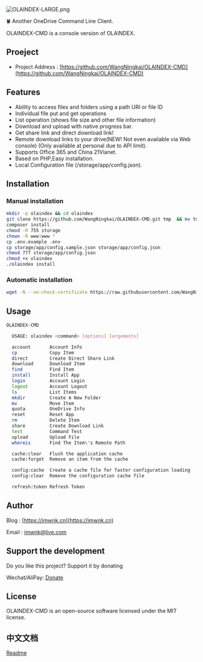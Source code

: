 ![OLAINDEX-LARGE.png](https://i.loli.net/2018/11/22/5bf6b12a9367b.png)

🍀 Another OneDrive Command Line Client.

OLAINDEX-CMD is a console version of OLAINDEX.

## Proeject

- Project Address : [https://github.com/WangNingkai/OLAINDEX-CMD](https://github.com/WangNingkai/OLAINDEX-CMD)

## Features

- Ability to access files and folders using a path URI or file ID
- Individual file put and get operations
- List operation (shows file size and other file information)
- Download and upload with native progress bar.
- Get share link and direct download link!
- Remote download links to your drive(NEW! Not even available via Web console) (Only available at personal due to API limit).
- Supports Office 365 and China 21Vianet.
- Based on PHP,Easy installation.
- Local Configuration file (/storage/app/config.json).

## Installation

### Manual installation

```bash
mkdir -p olaindex && cd olaindex
git clone https://github.com/WangNingkai/OLAINDEX-CMD.git tmp  && mv tmp/.git . && rm -rf tmp && git reset --hard
composer install
chmod -R 755 storage
chown -R www:www *
cp .env.example .env
cp storage/app/config.sample.json storage/app/config.json
chmod 777 storage/app/config.json
chmod +x olaindex
./olaindex install
```

### Automatic installation

```bash
wget -N --no-check-certificate https://raw.githubusercontent.com/WangNingkai/OLAINDEX-CMD/master/install.sh && chmod +x install.sh && bash install.sh
```

## Usage

```bash
OLAINDEX-CMD

  USAGE: olaindex <command> [options] [arguments]

  account       Account Info
  cp            Copy Item
  direct        Create Direct Share Link
  download      Download Item
  find          Find Item
  install       Install App
  login         Account Login
  logout        Account Logout
  ls            List Items
  mkdir         Create A New Folder
  mv            Move Item
  quota         OneDrive Info
  reset         Reset App
  rm            Delete Item
  share         Create Download Link
  test          Command Test
  upload        Upload File
  whereis       Find The Item\'s Remote Path

  cache:clear   Flush the application cache
  cache:forget  Remove an item from the cache

  config:cache  Create a cache file for faster configuration loading
  config:clear  Remove the configuration cache file

  refresh:token Refresh Token
```

## Author

Blog : [https://imwnk.cn](https://imwnk.cn)

Email : [imwnk@live.com](mailto:imwnk@live.com)

## Support the development
Do you like this project? Support it by donating

Wechat/AliPay: [Donate](https://pay.ningkai.wang)

## License
OLAINDEX-CMD is an open-source software licensed under the MIT license.

## 中文文档

[Readme](https://github.com/WangNingkai/OLAINDEX-CMD/blob/master/README_CN.md)
